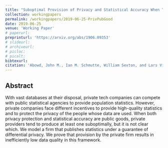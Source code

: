 ```yaml
---
title: "Suboptimal Provision of Privacy and Statistical Accuracy When They are Public Goods"
collection: workingpapers
permalink: /workingpapers/2019-06-25-PrivPubGood
date: 2019-06-25
venue: 'Working Paper'
# paperurl: 
preprinturl: 'https://arxiv.org/abs/1906.09353'
# slideurl: 
# archiveurl: 
# picloc: 
# picalt: 
bibtexurl: 
citation: 'Abowd, John M., Ian M. Schmutte, William Sexton, and Lars Vilhuber (2019). &quot;Suboptimal Provision of Privacy and Statistical Accuracy When They are Public Goods.&quot;'
---
```




## Abstract

With vast databases at their disposal, private tech companies can compete with public statistical agencies to provide population statistics. However, private companies face different incentives to provide high-quality statistics and to protect the privacy of the people whose data are used. When both privacy protection and statistical accuracy are public goods,  private providers tend to produce at least one suboptimally, but it is not clear which. We model a firm that publishes statistics under a guarantee of differential privacy. We prove that provision by the private firm results in inefficiently low data quality in this framework.
